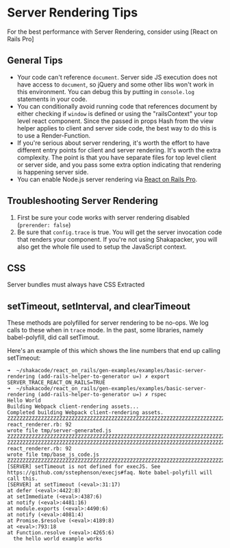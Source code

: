 # Server Rendering Tips

For the best performance with Server Rendering, consider using [React on Rails Pro]

## General Tips

- Your code can't reference `document`. Server side JS execution does not have access to `document`,
  so jQuery and some other libs won't work in this environment. You can debug this by putting in
  `console.log` statements in your code.
- You can conditionally avoid running code that references document by either checking if `window`
  is defined or using the "railsContext"
  your top level react component. Since the passed in props Hash from the view helper applies to
  client and server side code, the best way to do this is to use a Render-Function.
- If you're serious about server rendering, it's worth the effort to have different entry points for client and server rendering. It's worth the extra complexity. The point is that you have separate files for top level client or server side, and you pass some extra option indicating that rendering is happening server side.
- You can enable Node.js server rendering via [React on Rails Pro](https://github.com/shakacode/react_on_rails/wiki).

## Troubleshooting Server Rendering

1. First be sure your code works with server rendering disabled (`prerender: false`)
2. Be sure that `config.trace` is true. You will get the server invocation code that renders your component. If you're not using Shakapacker, you will also get the whole file used to setup the JavaScript context.

## CSS

Server bundles must always have CSS Extracted

## setTimeout, setInterval, and clearTimeout

These methods are polyfilled for server rendering to be no-ops. We log calls to these when in `trace` mode. In the past, some libraries, namely babel-polyfill, did call setTimout.

Here's an example of this which shows the line numbers that end up calling setTimeout:

```
➜  ~/shakacode/react_on_rails/gen-examples/examples/basic-server-rendering (add-rails-helper-to-generator u=) ✗ export SERVER_TRACE_REACT_ON_RAILS=TRUE
➜  ~/shakacode/react_on_rails/gen-examples/examples/basic-server-rendering (add-rails-helper-to-generator u=) ✗ rspec
Hello World
Building Webpack client-rendering assets...
Completed building Webpack client-rendering assets.
ZZZZZZZZZZZZZZZZZZZZZZZZZZZZZZZZZZZZZZZZZZZZZZZZZZZZZZZZZZZZZZZZZZZZZZZZZZZZZZZZ
react_renderer.rb: 92
wrote file tmp/server-generated.js
ZZZZZZZZZZZZZZZZZZZZZZZZZZZZZZZZZZZZZZZZZZZZZZZZZZZZZZZZZZZZZZZZZZZZZZZZZZZZZZZZ
ZZZZZZZZZZZZZZZZZZZZZZZZZZZZZZZZZZZZZZZZZZZZZZZZZZZZZZZZZZZZZZZZZZZZZZZZZZZZZZZZ
react_renderer.rb: 92
wrote file tmp/base_js_code.js
ZZZZZZZZZZZZZZZZZZZZZZZZZZZZZZZZZZZZZZZZZZZZZZZZZZZZZZZZZZZZZZZZZZZZZZZZZZZZZZZZ
[SERVER] setTimeout is not defined for execJS. See https://github.com/sstephenson/execjs#faq. Note babel-polyfill will call this.
[SERVER] at setTimeout (<eval>:31:17)
at defer (<eval>:4422:8)
at setImmediate (<eval>:4387:6)
at notify (<eval>:4481:16)
at module.exports (<eval>:4490:6)
at notify (<eval>:4081:4)
at Promise.$resolve (<eval>:4189:8)
at <eval>:793:18
at Function.resolve (<eval>:4265:6)
  the hello world example works
```
